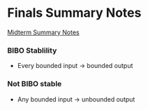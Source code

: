 # Finals Summary Notes

[Midterm Summary Notes](/se-380/midterm-summary-notes.md)

### BIBO Stablility

- Every bounded input -> bounded output

### Not BIBO stable

- Any bounded input -> unbounded output